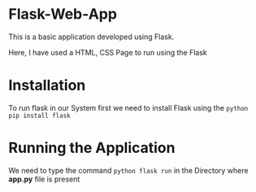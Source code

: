 # Flask-Web-App
This is a basic application developed using Flask.

Here, I have used a HTML, CSS Page to run using the Flask

# Installation
To run flask in our System first we need to install Flask using the ```python  pip install flask```

# Running the Application
We need to type the command ```python flask run``` in the Directory where **app.py** file is present

